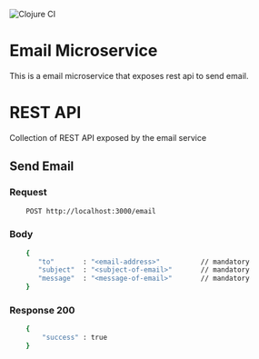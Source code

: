 ![Clojure CI](https://github.com/self-tuts/email-microservice/workflows/Clojure%20CI/badge.svg)

# Email Microservice

This is a email microservice that exposes rest api to send email.




# REST API

Collection of REST API exposed by the email service

## Send Email

### Request 

```bash
    POST http://localhost:3000/email
```

### Body

```bash
    {
       "to"       : "<email-address>"          // mandatory
       "subject"  : "<subject-of-email>"       // mandatory
       "message"  : "<message-of-email>"       // mandatory
    }
```

### Response 200

```bash
    {
        "success" : true
    } 
```